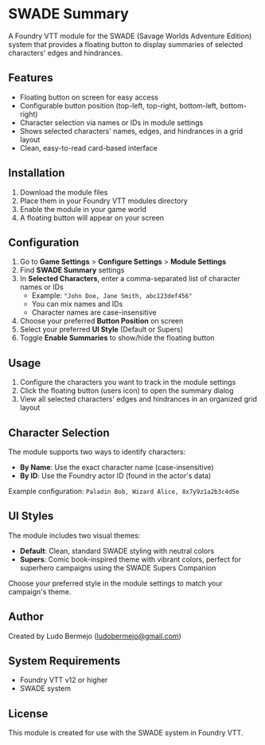 # SWADE Summary

A Foundry VTT module for the SWADE (Savage Worlds Adventure Edition) system that provides a floating button to display summaries of selected characters' edges and hindrances.

## Features

- Floating button on screen for easy access
- Configurable button position (top-left, top-right, bottom-left, bottom-right)
- Character selection via names or IDs in module settings
- Shows selected characters' names, edges, and hindrances in a grid layout
- Clean, easy-to-read card-based interface

## Installation

1. Download the module files
2. Place them in your Foundry VTT modules directory
3. Enable the module in your game world
4. A floating button will appear on your screen

## Configuration

1. Go to **Game Settings** > **Configure Settings** > **Module Settings**
2. Find **SWADE Summary** settings
3. In **Selected Characters**, enter a comma-separated list of character names or IDs
   - Example: `"John Doe, Jane Smith, abc123def456"`
   - You can mix names and IDs
   - Character names are case-insensitive
4. Choose your preferred **Button Position** on screen
5. Select your preferred **UI Style** (Default or Supers)
6. Toggle **Enable Summaries** to show/hide the floating button

## Usage

1. Configure the characters you want to track in the module settings
2. Click the floating button (users icon) to open the summary dialog
3. View all selected characters' edges and hindrances in an organized grid layout

## Character Selection

The module supports two ways to identify characters:
- **By Name**: Use the exact character name (case-insensitive)
- **By ID**: Use the Foundry actor ID (found in the actor's data)

Example configuration: `Paladin Bob, Wizard Alice, 8x7y9z1a2b3c4d5e`

## UI Styles

The module includes two visual themes:

- **Default**: Clean, standard SWADE styling with neutral colors
- **Supers**: Comic book-inspired theme with vibrant colors, perfect for superhero campaigns using the SWADE Supers Companion

Choose your preferred style in the module settings to match your campaign's theme.

## Author

Created by Ludo Bermejo (ludobermejo@gmail.com)

## System Requirements

- Foundry VTT v12 or higher
- SWADE system

## License

This module is created for use with the SWADE system in Foundry VTT.